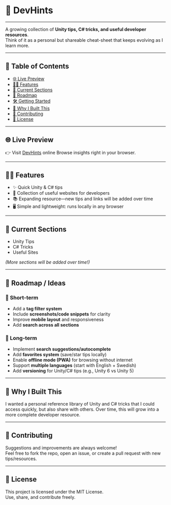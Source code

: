 # 🚀 DevHints  
---

A growing collection of **Unity tips, C# tricks, and useful developer resources**.  
Think of it as a personal but shareable cheat-sheet that keeps evolving as I learn more.

---

## 📑 Table of Contents
- [🌐 Live Preview](#-live-preview)  
- [🧑‍💻 Features](#-features)  
- [📂 Current Sections](#-current-sections)  
- [🚧 Roadmap](#-roadmap/ideas)  
- [🛠️ Getting Started](#-getting-started)  
- [🌟 Why I Built This](#-why-i-built-this)  
- [🤝 Contributing](#-contributing)  
- [📜 License](#-license)  

---

## 🌐 Live Preview
👉 Visit [DevHints](https://devhints.netlify.app/)  online
Browse insights right in your browser.

---

## 🧑‍💻 Features

- ✨ Quick Unity & C# tips  
- 🔗 Collection of useful websites for developers  
- 📚 Expanding resource—new tips and links will be added over time  
- 🖥️ Simple and lightweight: runs locally in any browser  

---

## 📂 Current Sections
- Unity Tips  
- C# Tricks  
- Useful Sites  

*(More sections will be added over time!)*

---

## 🚧 Roadmap / Ideas

### 🔹 Short-term
- Add a **tag filter system**  
- Include **screenshots/code snippets** for clarity  
- Improve **mobile layout** and responsiveness  
- Add **search across all sections**

### 🔹 Long-term
- Implement **search suggestions/autocomplete**  
- Add **favorites system** (save/star tips locally)  
- Enable **offline mode (PWA)** for browsing without internet  
- Support **multiple languages** (start with English + Swedish)  
- Add **versioning** for Unity/C# tips (e.g., Unity 6 vs Unity 5)  

---

## 🌟 Why I Built This

I wanted a personal reference library of Unity and C# tricks that I could access quickly, but also share with others. Over time, this will grow into a more complete developer resource.

---

## 🤝 Contributing

Suggestions and improvements are always welcome!  
Feel free to fork the repo, open an issue, or create a pull request with new tips/resources.

---

## 📜 License

This project is licensed under the MIT License.  
Use, share, and contribute freely.
